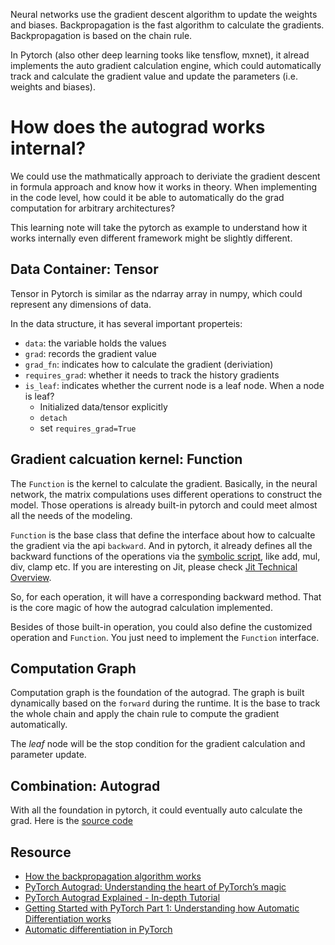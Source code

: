 Neural networks use the gradient descent algorithm to update the weights and biases. Backpropagation is the fast algorithm to calculate the gradients. Backpropagation is based on the chain rule.

In Pytorch (also other deep learning tooks like tensflow, mxnet), it alread implements the auto gradient calculation engine, which could automatically track and calculate the gradient value and update the parameters (i.e. weights and biases).

# How does the autograd works internal?
We could use the mathmatically approach to deriviate the gradient descent in formula approach and know how it works in theory. When implementing in the code level, how could it be able to automatically do the grad computation for arbitrary architectures?

This learning note will take the pytorch as example to understand how it works internally even different framework might be slightly different.

## Data Container: Tensor
Tensor in Pytorch is similar as the ndarray array in numpy, which could represent any dimensions of data.

In the data structure, it has several important properteis:
- `data`: the variable holds the values
- `grad`: records the gradient value
- `grad_fn`: indicates how to calculate the gradient (deriviation)
- `requires_grad`: whether it needs to track the history gradients
- `is_leaf`: indicates whether the current node is a leaf node. When a node is leaf?
  - Initialized data/tensor explicitly 
  - `detach`
  - set `requires_grad=True` 

## Gradient calcuation kernel: Function 
The `Function` is the kernel to calculate the gradient. Basically, in the neural network, the matrix compulations uses different operations to construct the model. Those operations is already built-in pytorch and could meet almost all the needs of the modeling.

`Function` is the base class that define the interface about how to calcualte the gradient via the api `backward`. And in pytorch, it already defines all the backward functions of the operations via the [symbolic script](https://github.com/pytorch/pytorch/blob/master/torch/csrc/jit/symbolic_script.cpp), like add, mul, div, clamp etc. If you are interesting on Jit, please check [Jit Technical Overview](https://github.com/pytorch/pytorch/blob/master/torch/csrc/jit/docs/OVERVIEW.md).

So, for each operation, it will have a corresponding backward method. That is the core magic of how the autograd calculation implemented.

Besides of those built-in operation, you could also define the customized operation and `Function`. You just need to implement the `Function` interface.

## Computation Graph
Computation graph is the foundation of the autograd. The graph is built dynamically based on the `forward` during the runtime. It is the base to track the whole chain and apply the chain rule to compute the gradient automatically.

The *leaf* node will be the stop condition for the gradient calculation and parameter update. 

## Combination: Autograd
With all the foundation in pytorch, it could eventually auto calculate the grad. Here is the [source code](https://github.com/pytorch/pytorch/blob/f636dc927687cc50a527c9185f9d95ed65e32996/torch/csrc/jit/autodiff.cpp)

## Resource
- [How the backpropagation algorithm works](http://neuralnetworksanddeeplearning.com/chap2.html)
- [PyTorch Autograd: Understanding the heart of PyTorch’s magic](https://towardsdatascience.com/pytorch-autograd-understanding-the-heart-of-pytorchs-magic-2686cd94ec95)
- [PyTorch Autograd Explained - In-depth Tutorial](https://www.youtube.com/watch?v=MswxJw-8PvE)
- [Getting Started with PyTorch Part 1: Understanding how Automatic Differentiation works](https://towardsdatascience.com/getting-started-with-pytorch-part-1-understanding-how-automatic-differentiation-works-5008282073ec)
- [Automatic differentiation in PyTorch](https://openreview.net/pdf?id=BJJsrmfCZ)
